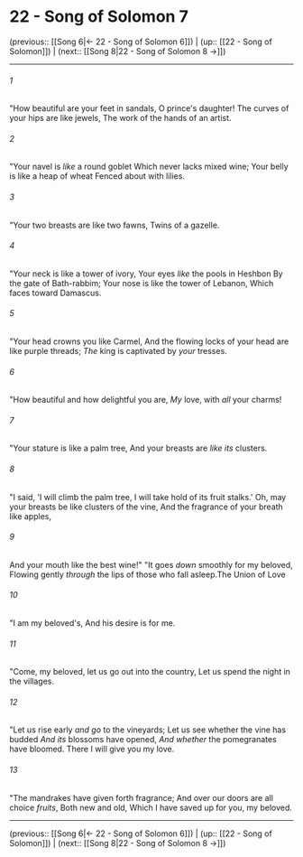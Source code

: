 # 22 - Song of Solomon 7

(previous:: [[Song 6|← 22 - Song of Solomon 6]]) | (up:: [[22 - Song of Solomon]]) | (next:: [[Song 8|22 - Song of Solomon 8 →]])

***


###### 1 
"How beautiful are your feet in sandals, O prince's daughter! The curves of your hips are like jewels, The work of the hands of an artist. 

###### 2 
"Your navel is _like_ a round goblet Which never lacks mixed wine; Your belly is like a heap of wheat Fenced about with lilies. 

###### 3 
"Your two breasts are like two fawns, Twins of a gazelle. 

###### 4 
"Your neck is like a tower of ivory, Your eyes _like_ the pools in Heshbon By the gate of Bath-rabbim; Your nose is like the tower of Lebanon, Which faces toward Damascus. 

###### 5 
"Your head crowns you like Carmel, And the flowing locks of your head are like purple threads; _The_ king is captivated by _your_ tresses. 

###### 6 
"How beautiful and how delightful you are, _My_ love, with _all_ your charms! 

###### 7 
"Your stature is like a palm tree, And your breasts are _like its_ clusters. 

###### 8 
"I said, 'I will climb the palm tree, I will take hold of its fruit stalks.' Oh, may your breasts be like clusters of the vine, And the fragrance of your breath like apples, 

###### 9 
And your mouth like the best wine!" "It goes _down_ smoothly for my beloved, Flowing gently _through_ the lips of those who fall asleep.The Union of Love 

###### 10 
"I am my beloved's, And his desire is for me. 

###### 11 
"Come, my beloved, let us go out into the country, Let us spend the night in the villages. 

###### 12 
"Let us rise early _and go_ to the vineyards; Let us see whether the vine has budded _And its_ blossoms have opened, _And whether_ the pomegranates have bloomed. There I will give you my love. 

###### 13 
"The mandrakes have given forth fragrance; And over our doors are all choice _fruits_, Both new and old, Which I have saved up for you, my beloved.

***

(previous:: [[Song 6|← 22 - Song of Solomon 6]]) | (up:: [[22 - Song of Solomon]]) | (next:: [[Song 8|22 - Song of Solomon 8 →]])
